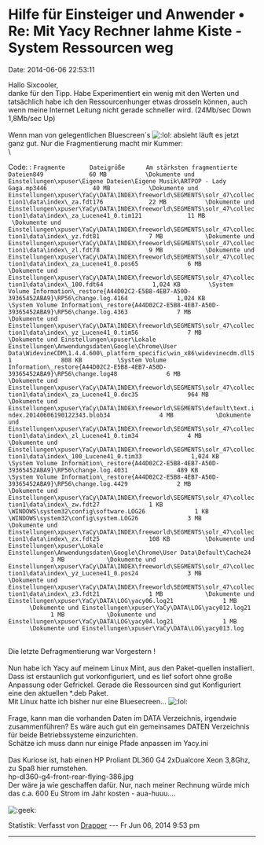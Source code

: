 Hilfe für Einsteiger und Anwender • Re: Mit Yacy Rechner lahme Kiste - System Ressourcen weg
============================================================================================

Date: 2014-06-06 22:53:11

Hallo Sixcooler,\
danke für den Tipp. Habe Experimentiert ein wenig mit den Werten und
tatsächlich habe ich den Ressourcenhunger etwas drosseln können, auch
wenn meine Internet Leitung nicht gerade schneller wird. (24Mb/sec Down
1,8Mb/sec Up)\
\
Wenn man von gelegentlichen Bluescreen´s
![:lol:](http://forum.yacy-websuche.de/images/smilies/icon_lol.gif "Laughing")
absieht läuft es jetzt ganz gut. Nur die Fragmentierung macht mir
Kummer:\
\

Code: 
:   `Fragmente       Dateigröße      Am stärksten fragmentierte Dateien849             60 MB           \Dokumente und Einstellungen\xpuser\Eigene Dateien\Eigene Musik\ARTPOP - Lady Gaga.mp3446             40 MB           \Dokumente und Einstellungen\xpuser\YaCy\DATA\INDEX\freeworld\SEGMENTS\solr_47\collection1\data\index\_za.fdt176             22 MB           \Dokumente und Einstellungen\xpuser\YaCy\DATA\INDEX\freeworld\SEGMENTS\solr_47\collection1\data\index\_za_Lucene41_0.tim121             11 MB           \Dokumente und Einstellungen\xpuser\YaCy\DATA\INDEX\freeworld\SEGMENTS\solr_47\collection1\data\index\_yz.fdt81              7 MB            \Dokumente und Einstellungen\xpuser\YaCy\DATA\INDEX\freeworld\SEGMENTS\solr_47\collection1\data\index\_zl.fdt78              9 MB            \Dokumente und Einstellungen\xpuser\YaCy\DATA\INDEX\freeworld\SEGMENTS\solr_47\collection1\data\index\_za_Lucene41_0.pos65              6 MB            \Dokumente und Einstellungen\xpuser\YaCy\DATA\INDEX\freeworld\SEGMENTS\solr_47\collection1\data\index\_100.fdt64              1,024 KB        \System Volume Information\_restore{A44D02C2-E5B8-4EB7-A50D-39365452ABA9}\RP56\change.log.4164              1,024 KB        \System Volume Information\_restore{A44D02C2-E5B8-4EB7-A50D-39365452ABA9}\RP56\change.log.4363              7 MB            \Dokumente und Einstellungen\xpuser\YaCy\DATA\INDEX\freeworld\SEGMENTS\solr_47\collection1\data\index\_yz_Lucene41_0.tim56              7 MB            \Dokumente und Einstellungen\xpuser\Lokale Einstellungen\Anwendungsdaten\Google\Chrome\User Data\WidevineCDM\1.4.4.600\_platform_specific\win_x86\widevinecdm.dll51              808 KB          \System Volume Information\_restore{A44D02C2-E5B8-4EB7-A50D-39365452ABA9}\RP56\change.log48              6 MB            \Dokumente und Einstellungen\xpuser\YaCy\DATA\INDEX\freeworld\SEGMENTS\solr_47\collection1\data\index\_za_Lucene41_0.doc35              964 MB          \Dokumente und Einstellungen\xpuser\YaCy\DATA\INDEX\freeworld\SEGMENTS\default\text.index.20140606190122343.blob34              4 MB            \Dokumente und Einstellungen\xpuser\YaCy\DATA\INDEX\freeworld\SEGMENTS\solr_47\collection1\data\index\_zl_Lucene41_0.tim34              4 MB            \Dokumente und Einstellungen\xpuser\YaCy\DATA\INDEX\freeworld\SEGMENTS\solr_47\collection1\data\index\_100_Lucene41_0.tim33              1,024 KB        \System Volume Information\_restore{A44D02C2-E5B8-4EB7-A50D-39365452ABA9}\RP56\change.log.4031              489 KB          \System Volume Information\_restore{A44D02C2-E5B8-4EB7-A50D-39365452ABA9}\RP56\change.log.4429              2 MB            \Dokumente und Einstellungen\xpuser\YaCy\DATA\INDEX\freeworld\SEGMENTS\solr_47\collection1\data\index\_zw.fdt27              1 KB            \WINDOWS\system32\config\software.LOG26              1 KB            \WINDOWS\system32\config\system.LOG26              3 MB            \Dokumente und Einstellungen\xpuser\YaCy\DATA\INDEX\freeworld\SEGMENTS\solr_47\collection1\data\index\_zx.fdt25              108 KB          \Dokumente und Einstellungen\xpuser\Lokale Einstellungen\Anwendungsdaten\Google\Chrome\User Data\Default\Cache24              3 MB            \Dokumente und Einstellungen\xpuser\YaCy\DATA\INDEX\freeworld\SEGMENTS\solr_47\collection1\data\index\_yz_Lucene41_0.pos24              3 MB            \Dokumente und Einstellungen\xpuser\YaCy\DATA\INDEX\freeworld\SEGMENTS\solr_47\collection1\data\index\_z3.fdt21              1 MB            \Dokumente und Einstellungen\xpuser\YaCy\DATA\LOG\yacy06.log21              1 MB            \Dokumente und Einstellungen\xpuser\YaCy\DATA\LOG\yacy012.log21              1 MB            \Dokumente und Einstellungen\xpuser\YaCy\DATA\LOG\yacy04.log21              1 MB            \Dokumente und Einstellungen\xpuser\YaCy\DATA\LOG\yacy013.log`

\
Die letzte Defragmentierung war Vorgestern !\
\
Nun habe ich Yacy auf meinem Linux Mint, aus den Paket-quellen
installiert. Dass ist erstaunlich gut vorkonfiguriert, und es lief
sofort ohne große Anpassung oder Gefrickel. Gerade die Ressourcen sind
gut Konfiguriert eine den aktuellen \*.deb Paket.\
Mit Linux hatte ich bisher nur eine Bluesecreen\...
![:lol:](http://forum.yacy-websuche.de/images/smilies/icon_lol.gif "Laughing")\
\
Frage, kann man die vorhanden Daten im DATA Verzeichnis, irgendwie
zusammenführen? Es wäre auch gut ein gemeinsames DATEN Verzeichnis für
beide Betriebssysteme einzurichten.\
Schätze ich muss dann nur einige Pfade anpassen im Yacy.ini\
\
Das Kuriose ist, hab einen HP Proliant DL360 G4 2xDualcore Xeon 3,8Ghz,
zu Spaß hier rumstehen.\
hp-dl360-g4-front-rear-flying-386.jpg\
Der wäre ja wie geschaffen dafür. Nur, nach meiner Rechnung würde mich
das c.a. 600 Eu Strom im Jahr kosten - aua-huuu\....\
\
![:geek:](http://forum.yacy-websuche.de/images/smilies/icon_e_geek.gif "Geek")

Statistik: Verfasst von
[Drapper](http://forum.yacy-websuche.de/memberlist.php?mode=viewprofile&u=9422)
--- Fr Jun 06, 2014 9:53 pm

------------------------------------------------------------------------
